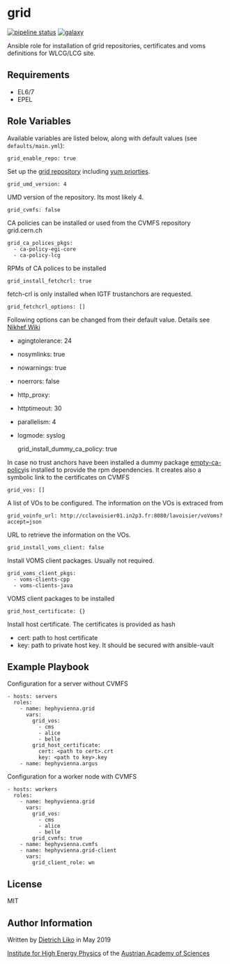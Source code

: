 # grid

[![pipeline status](https://gitlab.cern.ch/hephyvienna/ansible/role-grid/badges/master/pipeline.svg)](https://gitlab.cern.ch/hephyvienna/ansible/role-grid/commits/master) 
[![galaxy](https://img.shields.io/badge/galaxy-dietrichliko.grid-40775.svg)](https://galaxy.ansible.com/dietrichliko/grid)

Ansible role for installation of grid repositories, certificates and voms definitions for WLCG/LCG site.


## Requirements

-   EL6/7
-   EPEL

## Role Variables

Available variables are listed below, along with default values (see `defaults/main.yml`):

    grid_enable_repo: true

Set up the [grid repository](http://repository.egi.eu/category/umd_releases/distribution/umd-4/)
including [yum priorties](https://wiki.centos.org/PackageManagement/Yum/Priorities).

    grid_umd_version: 4

UMD version of the repository. Its most likely 4.

    grid_cvmfs: false

CA policies can be installed or used from the CVMFS repository grid.cern.ch

    grid_ca_polices_pkgs:
      - ca-policy-egi-core
      - ca-policy-lcg

RPMs of CA polices to be installed

    grid_install_fetchcrl: true

fetch-crl is only installed when IGTF trustanchors are requested.

    grid_fetchcrl_options: []

Following options can be changed from their default value. Details see [Nikhef Wiki](https://wiki.nikhef.nl/grid/FetchCRL3)
-   agingtolerance: 24
-   nosymlinks: true
-   nowarnings: true
-   noerrors: false
-   http_proxy: <undef>
-   httptimeout: 30
-   parallelism: 4
-   logmode: syslog

    grid_install_dummy_ca_policy: true

In case no trust anchors have been installed a dummy package [empty-ca-policy](https://copr.fedorainfracloud.org/coprs/dliko/empty-ca-policy/)is installed to provide the rpm dependencies. It creates also a symbolic link to the certificates on CVMFS

    grid_vos: []

A list of VOs to be configured. The information on the VOs is extraced from

    grid_voinfo_url: http://cclavoisier01.in2p3.fr:8080/lavoisier/voVoms?accept=json

URL to retrieve the information on the VOs.

    grid_install_voms_client: false

Install VOMS client packages. Usually not required.

    grid_voms_client_pkgs:
      - voms-clients-cpp
      - voms-clients-java

VOMS client packages to be installed

    grid_host_certificate: {}

Install host certificate. The certificates is provided as hash
-   cert: path to host certificate
-   key: path to private host key. It should be secured with ansible-vault


## Example Playbook

Configuration for a server without CVMFS

    - hosts: servers
      roles:
        - name: hephyvienna.grid
          vars:
            grid_vos:
              - cms
              - alice
              - belle
            grid_host_certificate:
              cert: <path to cert>.crt
              key: <path to key>.key
        - name: hephyvienna.argus

Configuration for a worker node with CVMFS

    - hosts: workers
      roles:
        - name: hephyvienna.grid
          vars:
            grid_vos:
              - cms
              - alice
              - belle
            grid_cvmfs: true
        - name: hephyvienna.cvmfs
        - name: hephyvienna.grid-client
          vars:
            grid_client_role: wn

## License

MIT

## Author Information

Written by [Dietrich Liko](http://hephy.at/dliko) in May 2019

[Institute for High Energy Physics](http://www.hephy.at) of the
[Austrian Academy of Sciences](http://www.oeaw.ac.at)
